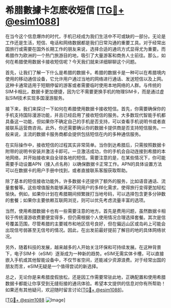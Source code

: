 # 希腊數據卡怎麽收短信 [[TG💪+ @esim1088](https://t.me/s/esim1088)]

在当今这个信息爆炸的时代，手机已经成为我们生活中不可或缺的一部分。无论是工作还是生活，短信、电话和网络数据都是我们日常沟通的重要工具。对于经常出国旅行或需要在国外长期工作的朋友来说，选择合适的通讯方式显得尤为重要。而希腊作为欧洲的一个热门旅游目的地，吸引了大量游客和商务人士前往。那么，如何在希腊使用数据卡接收短信呢？今天我们就来详细聊聊这个问题。

首先，让我们了解一下什么是希腊的数据卡。希腊的数据卡是一种可以在希腊境内使用的移动通信设备，它允许用户通过当地的网络进行通话、发送短信以及上网。这种卡通常适用于短期停留的游客或者需要临时使用本地网络的人群。与传统的SIM卡相比，数据卡更加便捷，因为它不需要更换手机的物理SIM卡，而是通过虚拟SIM技术实现多国漫游服务。

接下来，我们来探讨一下如何在希腊使用数据卡接收短信。首先，你需要确保你的手机支持国际漫游功能，并且已经启用了接收短信的服务。大多数现代智能手机都具备这一功能，但如果你不确定自己的手机是否支持，可以查看手机说明书或者直接联系运营商咨询。此外，你还需要确认你的数据卡提供商是否支持短信服务。一般来说，主流的数据卡服务商都会提供包括短信在内的多种通信服务。

在实际操作中，接收短信的过程其实非常简单。当你到达希腊后，只需按照数据卡附带的说明书安装并激活卡即可。一旦激活成功，你的手机会自动连接到希腊的本地网络，并开始接收来自全球各地的短信。需要注意的是，在某些情况下，你可能需要手动设置APN（接入点名称）以确保数据卡正常工作。APN的具体设置方法可以在数据卡的用户手册中找到，或者直接联系客服获取帮助。

除了基本的短信接收功能外，许多数据卡还提供了额外的服务，比如语音通话、流量套餐等。这些增值服务能够满足不同用户的多样化需求，使得旅行变得更加轻松愉快。例如，如果你计划在希腊期间频繁拨打当地号码，可以选择包含更多分钟数的套餐；如果你主要依赖互联网浏览，则可以优先考虑流量丰富的选项。

当然，使用希腊数据卡也有一些需要注意的地方。首先是费用问题，虽然数据卡相较于传统漫游收费要便宜得多，但仍需根据个人使用情况合理选择套餐。其次是信号覆盖范围，尽管希腊的主要城市和地区信号良好，但在偏远山区或岛屿上可能会出现信号弱甚至无信号的情况。因此，在出发前最好提前了解目的地的具体网络状况。

另外，随着科技的发展，越来越多的人开始关注环保和可持续发展。在这种背景下，电子SIM卡（eSIM）逐渐成为一种新的趋势。eSIM无需实体卡槽，可以直接嵌入手机或其他智能设备中，不仅节省空间，还能减少资源浪费。对于经常出国的朋友而言，eSIM无疑是一个值得尝试的新选择。

总之，无论你是来希腊度假放松，还是因工作需要常驻此地，正确配置和使用希腊数据卡都能让你享受到无缝衔接的通讯体验。希望本文提供的信息对你有所帮助！如果还有其他疑问，欢迎随时留言讨论[[TG💪+ @esim1088](https://t.me/s/esim1088)]。

[[TG💪+ @esim1088](https://t.me/s/esim1088) ![Image](https://i.postimg.cc/4NQfJmqS/Snipaste-2025-05-13-00-14-12.png)]